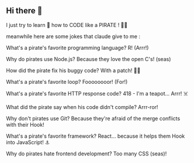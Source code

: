 ## Hi there 👋

I just try to learn 🔭 how to CODE like a PIRATE ! :pirate_flag:

meanwhile here are some jokes that claude give to me :

What's a pirate's favorite programming language?
R! (Arrr!)

Why do pirates use Node.js?
Because they love the open C's! (seas)

How did the pirate fix his buggy code?
With a patch! 🏴‍☠️

What's a pirate's favorite loop?
Foooooooor! (For!)

What's a pirate's favorite HTTP response code?
418 - I'm a teapot... Arrr! ☠️

What did the pirate say when his code didn't compile?
Arrr-ror!

Why don't pirates use Git?
Because they're afraid of the merge conflicts with their Hook!

What's a pirate's favorite framework?
React... because it helps them Hook into JavaScript! ⚓

Why do pirates hate frontend development?
Too many CSS (seas)!
